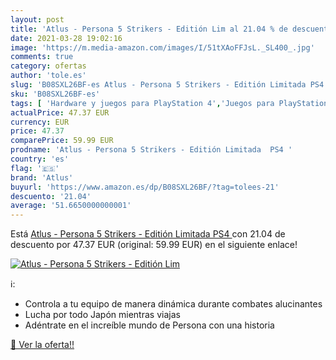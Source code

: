 ```yaml
---
layout: post
title: 'Atlus - Persona 5 Strikers - Editión Lim al 21.04 % de descuento'
date: 2021-03-28 19:02:16
image: 'https://m.media-amazon.com/images/I/51tXAoFFJsL._SL400_.jpg'
comments: true
category: ofertas
author: 'tole.es'
slug: 'B08SXL26BF-es Atlus - Persona 5 Strikers - Editión Limitada PS4'
sku: 'B08SXL26BF-es'
tags: [ 'Hardware y juegos para PlayStation 4','Juegos para PlayStation 4','Videojuegos','atlus','ps4', ]
actualPrice: 47.37 EUR
currency: EUR
price: 47.37
comparePrice: 59.99 EUR
prodname: 'Atlus - Persona 5 Strikers - Editión Limitada  PS4 '
country: 'es'
flag: '🇪🇸'
brand: 'Atlus'
buyurl: 'https://www.amazon.es/dp/B08SXL26BF/?tag=tolees-21'
descuento: '21.04'
average: '51.6650000000001'
---
```


Está [Atlus - Persona 5 Strikers - Editión Limitada  PS4 ](https://www.amazon.es/dp/B08SXL26BF/?tag=tolees-21) con 21.04 de descuento por 47.37 EUR (original: 59.99 EUR) en el siguiente enlace!

[![Atlus - Persona 5 Strikers - Editión Lim](https://m.media-amazon.com/images/I/51tXAoFFJsL._SL400_.jpg)](https://www.amazon.es/dp/B08SXL26BF/?tag=tolees-21)

ℹ️:

- Controla a tu equipo de manera dinámica durante combates alucinantes
- Lucha por todo Japón mientras viajas
- Adéntrate en el increíble mundo de Persona con una historia

[🛒 Ver la oferta!!](https://www.amazon.es/dp/B08SXL26BF/?tag=tolees-21)
